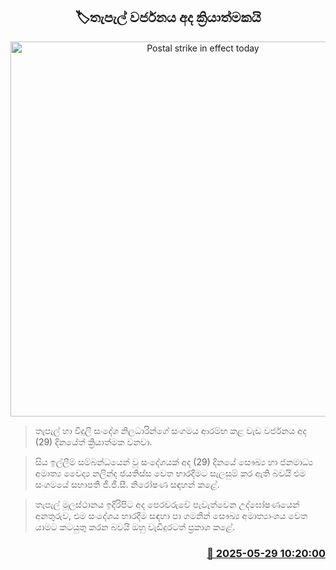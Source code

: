 <p align='center'><b><h2 align='center' title='Postal strike in effect today'>🏷තැපැල් වර්ජනය අද ක්‍රියාත්මකයි</h2></b></p>
<p align='center'><img src='https://helakuru.sgp1.cdn.digitaloceanspaces.com/esana/images/lib/post-workers.jpg' width='600' alt='Postal strike in effect today'></p>

> තැපැල් හා විදුලි සංදේශ නිලධාරින්ගේ සංගමය ආරම්භ කළ වැඩ වර්ජනය අද (29) දිනයේත් ක්‍රියාත්මක වනවා.

> සිය ඉල්ලීම් සම්බන්ධයෙන් වූ සංදේශයක් අද (29) දිනයේ සෞඛ්‍ය හා ජනමාධ්‍ය අමාත්‍ය වෛද්‍ය නලින්ද ජයතිස්ස වෙත භාරදීමට සැලසුම් කර ඇති බවයි එම සංගමයේ සභාපති ජී.ජී.සී. නිරෝෂණ සඳහන් කළේ.

> තැපැල් මූලස්ථානය ඉදිරිපිට අද පෙරවරුවේ පැවැත්වෙන උද්ඝෝෂණයෙන් අනතුරුව, එම සංදේශය භාරදීම සඳහා පා ගමනින් සෞඛ්‍ය අමාත්‍යාංශය වෙත යාමට කටයුතු කරන බවයි ඔහු වැඩිදුරටත් ප්‍රකාශ කළේ.



<h3 align='right'><a href='https://www.helakuru.lk/esana/p/110519/'>📅 2025-05-29 10:20:00</a></h3>
